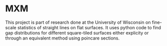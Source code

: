 # MXM
This project is part of research done at the University of Wisconsin on fine-scale statistics of straight lines on flat surfaces. It uses python code to find gap distributions for different square-tiled surfaces either explicity or through an equivalent method using poincare sections.
